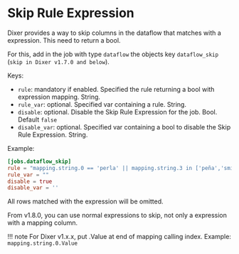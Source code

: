 # Skip Rule Expression

Dixer provides a way to skip columns in the dataflow that matches with a expression. This need to return a bool.

For this, add in the job with type `dataflow` the objects key `dataflow_skip` (`skip in Dixer v1.7.0 and below`).

Keys:

- `rule`: mandatory if enabled. Specified the rule returning a bool with expression mapping. String.
- `rule_var`: optional. Specified var containing a rule. String.
- `disable`: optional. Disable the Skip Rule Expression for the job. Bool. Default `false`
- `disable_var`: optional. Specified var containing a bool to disable the Skip Rule Expression. String.

Example:

```toml
[jobs.dataflow_skip]
rule = "mapping.string.0 == 'perla' || mapping.string.3 in ['peña','smith']"
rule_var = ""
disable = true
disable_var = ''
```

All rows matched with the expression will be omitted.

From v1.8.0, you can use normal expressions to skip, not only a expression with a mapping column.

!!! note
    For Dixer v1.x.x, put .Value at end of mapping calling index. Example:<br>
    ```
    mapping.string.0.Value
    ```